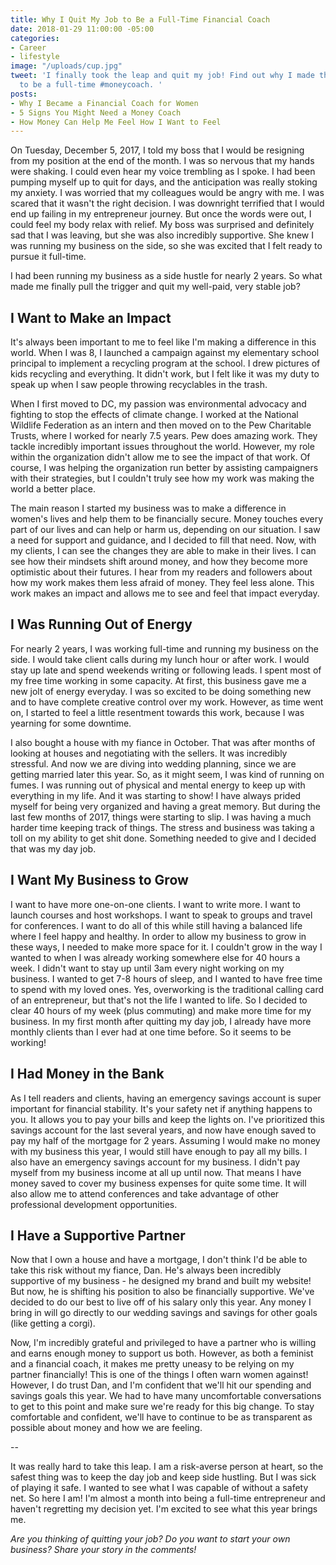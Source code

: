 ```yaml
---
title: Why I Quit My Job to Be a Full-Time Financial Coach
date: 2018-01-29 11:00:00 -05:00
categories:
- Career
- lifestyle
image: "/uploads/cup.jpg"
tweet: 'I finally took the leap and quit my job! Find out why I made the decision
  to be a full-time #moneycoach. '
posts:
- Why I Became a Financial Coach for Women
- 5 Signs You Might Need a Money Coach
- How Money Can Help Me Feel How I Want to Feel
---
```


On Tuesday, December 5, 2017, I told my boss that I would be resigning from my position at the end of the month. I was so nervous that my hands were shaking. I could even hear my voice trembling as I spoke. I had been pumping myself up to quit for days, and the anticipation was really stoking my anxiety. I was worried that my colleagues would be angry with me. I was scared that it wasn't the right decision. I was downright terrified that I would end up failing in my entrepreneur journey. But once the words were out, I could feel my body relax with relief. My boss was surprised and definitely sad that I was leaving, but she was also incredibly supportive. She knew I was running my business on the side, so she was excited that I felt ready to pursue it full-time. 

I had been running my business as a side hustle for nearly 2 years. So what made me finally pull the trigger and quit my well-paid, very stable job?

## I Want to Make an Impact

It's always been important to me to feel like I'm making a difference in this world. When I was 8, I launched a campaign against my elementary school principal to implement a recycling program at the school. I drew pictures of kids recycling and everything. It didn't work, but I felt like it was my duty to speak up when I saw people throwing recyclables in the trash.

When I first moved to DC, my passion was environmental advocacy and fighting to stop the effects of climate change. I worked at the National Wildlife Federation as an intern and then moved on to the Pew Charitable Trusts, where I worked for nearly 7.5 years. Pew does amazing work. They tackle incredibly important issues throughout the world. However, my role within the organization didn't allow me to see the impact of that work. Of course, I was helping the organization run better by assisting campaigners with their strategies, but I couldn't truly see how my work was making the world a better place.

The main reason I started my business was to make a difference in women's lives and help them to be financially secure. Money touches every part of our lives and can help or harm us, depending on our situation. I saw a need for support and guidance, and I decided to fill that need. Now, with my clients, I can see the changes they are able to make in their lives. I can see how their mindsets shift around money, and how they become more optimistic about their futures. I hear from my readers and followers about how my work makes them less afraid of money. They feel less alone. This work makes an impact and allows me to see and feel that impact everyday. 

## I Was Running Out of Energy

For nearly 2 years, I was working full-time and running my business on the side. I would take client calls during my lunch hour or after work. I would stay up late and spend weekends writing or following leads. I spent most of my free time working in some capacity. At first, this business gave me a new jolt of energy everyday. I was so excited to be doing something new and to have complete creative control over my work. However, as time went on, I started to feel a little resentment towards this work, because I was yearning for some downtime. 

I also bought a house with my fiance in October. That was after months of looking at houses and negotiating with the sellers. It was incredibly stressful. And now we are diving into wedding planning, since we are getting married later this year. So, as it might seem, I was kind of running on fumes. I was running out of physical and mental energy to keep up with everything in my life. And it was starting to show! I have always prided myself for being very organized and having a great memory. But during the last few months of 2017, things were starting to slip. I was having a much harder time keeping track of things. The stress and business was taking a toll on my ability to get shit done. Something needed to give and I decided that was my day job.

## I Want My Business to Grow

I want to have more one-on-one clients. I want to write more. I want to launch courses and host workshops. I want to speak to groups and travel for conferences. I want to do all of this while still having a balanced life where I feel happy and healthy. In order to allow my business to grow in these ways, I needed to make more space for it. I couldn't grow in the way I wanted to when I was already working somewhere else for 40 hours a week. I didn't want to stay up until 3am every night working on my business. I wanted to get 7-8 hours of sleep, and I wanted to have free time to spend with my loved ones. Yes, overworking is the traditional calling card of an entrepreneur, but that's not the life I wanted to life. So I decided to clear 40 hours of my week (plus commuting) and make more time for my business. In my first month after quitting my day job, I already have more monthly clients than I ever had at one time before. So it seems to be working!

## I Had Money in the Bank

As I tell readers and clients, having an emergency savings account is super important for financial stability. It's your safety net if anything happens to you. It allows you to pay your bills and keep the lights on. I've prioritized this savings account for the last several years, and now have enough saved to pay my half of the mortgage for 2 years. Assuming I would make no money with my business this year, I would still have enough to pay all my bills. I also have an emergency savings account for my business. I didn't pay myself from my business income at all up until now. That means I have money saved to cover my business expenses for quite some time. It will also allow me to attend conferences and take advantage of other professional development opportunities.

## I Have a Supportive Partner

Now that I own a house and have a mortgage, I don't think I'd be able to take this risk without my fiance, Dan. He's always been incredibly supportive of my business - he designed my brand and built my website! But now, he is shifting his position to also be financially supportive. We've decided to do our best to live off of his salary only this year. Any money I bring in will go directly to our wedding savings and savings for other goals (like getting a corgi). 

Now, I'm incredibly grateful and privileged to have a partner who is willing and earns enough money to support us both. However, as both a feminist and a financial coach, it makes me pretty uneasy to be relying on my partner financially! This is one of the things I often warn women against! However, I do trust Dan, and I'm confident that we'll hit our spending and savings goals this year. We had to have many uncomfortable conversations to get to this point and make sure we're ready for this big change. To stay comfortable and confident, we'll have to continue to be as transparent as possible about money and how we are feeling.

--

It was really hard to take this leap. I am a risk-averse person at heart, so the safest thing was to keep the day job and keep side hustling. But I was sick of playing it safe. I wanted to see what I was capable of without a safety net. So here I am! I'm almost a month into being a full-time entrepreneur and haven't regretting my decision yet. I'm excited to see what this year brings me.

*Are you thinking of quitting your job? Do you want to start your own business? Share your story in the comments!*